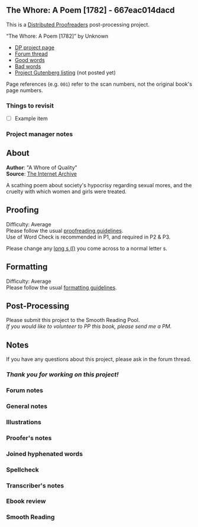 ## The Whore: A Poem [1782] - 667eac014dacd ##

This is a [Distributed Proofreaders](http://www.pgdp.net/) post-processing project.

“The Whore: A Poem [1782]” by Unknown

* [DP project page](http://www.pgdp.net/c/project.php?id=projectID667eac014dacd)
* [Forum thread](https://www.pgdp.net/phpBB3/viewtopic.php?t=81922)
* [Good words](good_words.txt)
* [Bad words](bad_words.txt)
* [Project Gutenberg listing]() (not posted yet)

Page references (e.g. `001`) refer to the scan numbers, not the original book's page numbers.

### Things to revisit ###

* [ ] Example item

### Project manager notes ###

## About
__Author__:  "A Whore of Quality"  
__Source__: [The Internet Archive](https://archive.org/details/bim_eighteenth-century_the-whore-a-poem-writt_whore-of-quality_1782/mode/2up)

A scathing poem about society's hypocrisy regarding sexual mores, and the cruelty with which women and girls were treated. 

## Proofing
Difficulty:  Average  
Please follow the usual [proofreading guidelines](https://www.pgdp.net/wiki/DP_Official_Documentation:Proofreading/Proofreading_Guidelines).  
Use of Word Check is recommended in P1, and required in P2 & P3.

Please change any [long s (ſ)](https://www.pgdp.net/wiki/DP_Official_Documentation:Proofreading/Proofing_old_texts#Long_s) you come across to a normal letter s.

## Formatting
Difficulty: Average   
Please follow the usual [formatting guidelines](https://www.pgdp.net/wiki/DP_Official_Documentation:Formatting/Formatting_Guidelines).  

## Post-Processing
Please submit this project to the Smooth Reading Pool.  
*If you would like to volunteer to PP this book, please send me a PM.*

## Notes
If you have any questions about this project, please ask in the forum thread.

### ***Thank you for working on this project!***


### Forum notes ###

### General notes ###

### Illustrations ###

### Proofer's notes ###

### Joined hyphenated words ###

### Spellcheck ###

### Transcriber's notes ###

### Ebook review ###

### Smooth Reading ###
